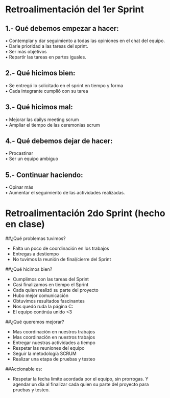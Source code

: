 # Retroalimentación del 1er Sprint
## 1.- Qué debemos empezar a hacer:
•	Contemplar y dar seguimiento a todas las opiniones en el chat del equipo.   
•	Darle prioridad a las tareas del sprint.    
•	Ser más objetivos     
•	Repartir las tareas en partes iguales.    
## 2.- Qué hicimos bien:
•	Se entregó lo solicitado en el sprint en tiempo y forma   
•	Cada integrante cumplió con su tarea    
## 3.- Qué hicimos mal:
•	Mejorar las dailys meeting scrum    
•	Ampliar el tiempo de las ceremonias scrum   
## 4.- Qué debemos dejar de hacer:
•	Procastinar     
•	Ser un equipo ambiguo     
## 5.- Continuar haciendo:
•	Opinar más    
•	Aumentar el seguimiento de las actividades realizadas.    

# Retroalimentación 2do Sprint (hecho en clase)   

##¿Qué problemas tuvimos?   

* Falta un poco de coordinación en los trabajos
* Entregas a destiempo
* No tuvimos la reunión de final/cierre del Sprint

##¿Qué hicimos bien?    

* Cumplimos con las tareas del Sprint
* Casi finalizamos en tiempo el Sprint
* Cada quien realizó su parte del proyecto
* Hubo mejor comunicación
* Obtuvimos resultados fascinantes
* Nos quedó ruda la página C:
* El equipo continúa unido <3

##¿Qué queremos mejorar?    

* Mas coordinación en nuestros trabajos
* Mas coordinación en nuestros trabajos
* Entregar nuestras actividades a tiempo
* Respetar las reuniones del equipo
* Seguir la metodología SCRUM
* Realizar una etapa de pruebas y testeo

##Accionable es:    

* Respetar la fecha límite acordada por el equipo, sin prorrogas. Y agendar un día al finalizar cada quien su parte del proyecto para pruebas y testeo.






